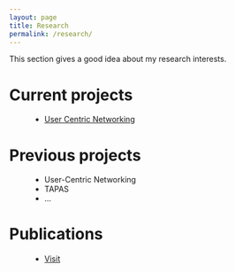 ```yaml
---
layout: page
title: Research 
permalink: /research/
---
```

This section gives a good idea about my research interests. 

<dl>
  <dt><h1>Current projects</h1></dt>
    <dd> 
      <ul>
       <li><a href="http://usercentricnetworking.eu">User Centric Networking</a> </li>
      </ul>
     </dd>
    </dt>
  <dt><h1>Previous projects</h1></dt>
    <dd> 
      <ul>
       <li>User-Centric Networking</li>
       <li>TAPAS</li>
       <li>...</li>
      </ul>
     </dd>
    </dt>
  <dt><h1>Publications</h1></dt>
    <dd> 
      <ul>
       <li><a href="http://www.ncl.ac.uk/computing/people/profile/carlos.molina">Visit</a> </li>
      </ul>
     </dd>
    </dt>
</dl>



<!-- For the time being you can visit my                                             -->
<!-- [old home page](http://www.ncl.ac.uk/computing/people/profile/carlos.molina) at -->
